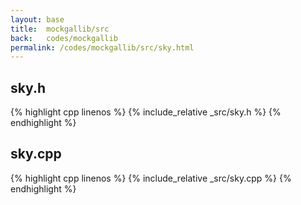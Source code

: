 ```yaml
---
layout: base
title:  mockgallib/src
back:   codes/mockgallib
permalink: /codes/mockgallib/src/sky.html
---
```


## sky.h
{% highlight cpp linenos %}
{% include_relative _src/sky.h %}
{% endhighlight %}

## sky.cpp
{% highlight cpp linenos %}
{% include_relative _src/sky.cpp %}
{% endhighlight %}
